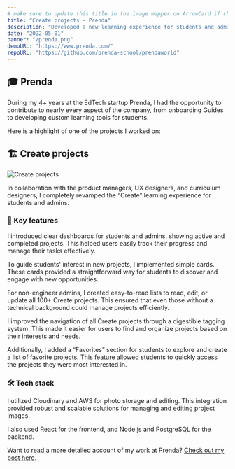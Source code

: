 ```yaml
---
# make sure to update this title in the image mapper on ArrowCard if changed
title: "Create projects - Prenda"
description: "Developed a new learning experience for students and admins to create projects."
date: "2022-05-01"
banner: "/prenda.png"
demoURL: "https://www.prenda.com/"
repoURL: "https://github.com/prenda-school/prendaworld"
---
```


## 🎓 Prenda

During my 4+ years at the EdTech startup Prenda, I had the opportunity to contribute to nearly every aspect of the company, from onboarding Guides to developing custom learning tools for students.

Here is a highlight of one of the projects I worked on:

## 🏗️ Create projects

![Create projects](/create.png)

In collaboration with the product managers, UX designers, and curriculum designers, I completely revamped the “Create” learning experience for students and admins.

### 🚀 Key features

I introduced clear dashboards for students and admins, showing active and completed projects. This helped users easily track their progress and manage their tasks effectively.

To guide students' interest in new projects, I implemented simple cards. These cards provided a straightforward way for students to discover and engage with new opportunities.

For non-engineer admins, I created easy-to-read lists to read, edit, or update all 100+ Create projects. This ensured that even those without a technical background could manage projects efficiently.

I improved the navigation of all Create projects through a digestible tagging system. This made it easier for users to find and organize projects based on their interests and needs.

Additionally, I added a “Favorites” section for students to explore and create a list of favorite projects. This feature allowed students to quickly access the projects they were most interested in.

### 🛠️ Tech stack

I utilized Cloudinary and AWS for photo storage and editing. This integration provided robust and scalable solutions for managing and editing project images.

I also used React for the frontend, and Node.js and PostgreSQL for the backend.

Want to read a more detailed account of my work at Prenda? [Check out my post here](/blog/02-working-at-an-education-startup).
